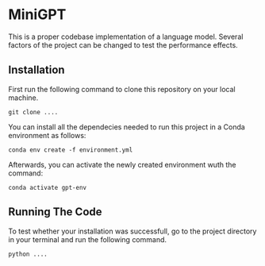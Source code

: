 # MiniGPT
This is a proper codebase implementation of a language model. Several factors of the project can be changed to test the performance effects.


## Installation
First run the following command to clone this repository on your local machine.

```git clone .... ```

You can install all the dependecies needed to run this project in a Conda environment as follows:

```conda env create -f environment.yml```

Afterwards, you can activate the newly created environment wuth the command:
 
```conda activate gpt-env```


## Running The Code

To test whether your installation was successfull, go to the project directory in your terminal and run the following command.

``` python .... ```
